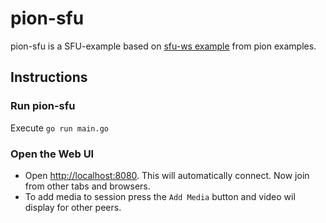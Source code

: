 # pion-sfu
pion-sfu is a SFU-example based on [sfu-ws example](https://github.com/pion/example-webrtc-applications/tree/master/sfu-ws) from pion examples.

## Instructions


### Run pion-sfu
Execute `go run main.go`

### Open the Web UI
 * Open [http://localhost:8080](http://localhost:8080). This will automatically connect. Now join from other tabs and browsers.
 * To add media to session press the `Add Media` button and video wil display for other peers.
